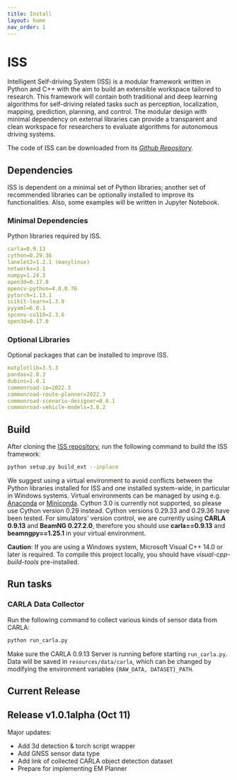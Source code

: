 ```yaml
---
title: Install
layout: home
nav_order: 1
---
```

# ISS

Intelligent Self-driving System (ISS) is a modular framework written in Python and C++ with the aim to build an extensible workspace tailored to research. This framework will contain both traditional and deep learning algorithms for self-driving related tasks such as perception, localization, mapping, prediction, planning, and control. The modular design with minimal dependency on external libraries can provide a transparent and clean workspace for researchers to evaluate algorithms for autonomous driving systems.

The code of ISS can be downloaded from its [*Github Repository*](https://github.com/CAS-LRJ/ISS).

## Dependencies

ISS is dependent on a minimal set of Python libraries; another set of recommended libraries can be optionally installed to improve its functionalities.
Also, some examples will be written in Jupyter Notebook.

### Minimal Dependencies

Python libraries required by ISS.

```yaml
carla=0.9.13
cython=0.29.36
lanelet2=1.2.1 (manylinux)
networkx=3.1
numpy=1.24.3
open3d=0.17.0
opencv-python=4.8.0.76
pytorch=1.13.1
scikit-learn=1.3.0
pyyaml=6.0.1
spconv-cu118=2.3.6
open3d=0.17.0
```

### Optional Libraries

Optional packages that can be installed to improve ISS.

```yaml
matplotlib=3.5.3
pandas=2.0.3
dubins=1.0.1
commonroad-io=2022.3
commonroad-route-planner=2022.3
commonroad-scenario-designer=0.6.1
commonroad-vehicle-models=3.0.2
```

## Build

After cloning the [ISS repository](https://github.com/CAS-LRJ/ISS), run the following command to build the ISS framework:

```bash
python setup.py build_ext --inplace
```

We suggest using a virtual environment to avoid conflicts between the Python libraries installed for ISS and one installed system-wide, in particular in Windows systems. Virtual environments can be managed by using e.g. [Anaconda](https://www.anaconda.com/) or [Miniconda](https://docs.conda.io/projects/miniconda/en/latest/). Cython 3.0 is currently not supported, so please use Cython version 0.29 instead. Cython versions 0.29.33 and 0.29.36 have been tested. For simulators' version control, we are currently using **CARLA 0.9.13** and **BeamNG 0.27.2.0**, therefore you should use **carla==0.9.13** and **beamngpy==1.25.1** in your virtual environment.

**Caution**: If you are using a Windows system, Microsoft Visual C++ 14.0 or later is required. To compile this project locally, you should have *visual-cpp-build-tools* pre-installed.

## Run tasks

### CARLA Data Collector

Run the following command to collect various kinds of sensor data from CARLA:

```bash
python run_carla.py
```

Make sure the CARLA 0.9.13 Server is running before starting `run_carla.py`. Data will be saved in `resources/data/carla`, which can be changed by modifying the environment variables `{RAW_DATA, DATASET}_PATH`.

## Current Release

## Release v1.0.1alpha (Oct 11)

Major updates:

- Add 3d detection & torch script wrapper
- Add GNSS sensor data type
- Add link of collected CARLA object detection dataset
- Prepare for implementing EM Planner
